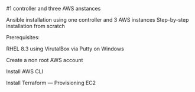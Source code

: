 #1 controller and three AWS anstances

Ansible installation using one controller and 3 AWS instances 
Step-by-step installation from scratch

Prerequisites:

RHEL 8.3 using VirutalBox via Putty on Windows

Create a non root AWS account

Install AWS CLI

Install Terraform — Provisioning EC2
